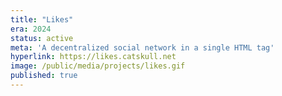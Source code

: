 ```yaml
---
title: "Likes"
era: 2024
status: active
meta: 'A decentralized social network in a single HTML tag'
hyperlink: https://likes.catskull.net
image: /public/media/projects/likes.gif
published: true
---
```

